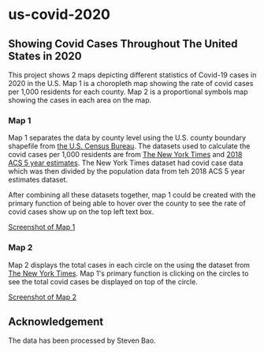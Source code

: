 # us-covid-2020

## Showing Covid Cases Throughout The United States in 2020

This project shows 2 maps depicting different statistics of Covid-19 cases in 2020 in the U.S. Map 1 is a choropleth map showing the rate of covid cases per 1,000 residents for each county. Map 2 is a proportional symbols map showing the cases in each area on the map.

### Map 1

Map 1 separates the data by county level using the U.S. county boundary shapefile from [the U.S. Census Bureau](https://www.census.gov/geographies/mapping-files/time-series/geo/carto-boundary-file.html). The datasets used to calculate the covid cases per 1,000 residents are from [The New York Times](https://github.com/nytimes/covid-19-data/blob/43d32dde2f87bd4dafbb7d23f5d9e878124018b8/live/us-counties.csv) and [2018 ACS 5 year estimates](https://data.census.gov/cedsci/table?g=0100000US.050000&d=ACS%205-Year%20Estimates%20Data%20Profiles&tid=ACSDP5Y2018.DP05&hidePreview=true). The New York Times dataset had covid case data which was then divided by the population data from teh 2018 ACS 5 year estimates dataset.

After combining all these datasets together, map 1 could be created with the primary function of being able to hover over the county to see the rate of covid cases show up on the top left text box.

[Screenshot of Map 1](img/map1.png)

### Map 2

Map 2 displays the total cases in each circle on the using the dataset from [The New York Times](https://github.com/nytimes/covid-19-data/blob/43d32dde2f87bd4dafbb7d23f5d9e878124018b8/live/us-counties.csv). Map 1's primary function is clicking on the circles to see the total covid cases be displayed on top of the circle.

[Screenshot of Map 2](img/map2.png)

## Acknowledgement

The data has been processed by Steven Bao.
